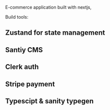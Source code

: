 E-commerce application built with nextjs, 

Build tools: 
## Zustand for state management
## Santiy CMS
## Clerk auth
## Stripe payment
## Typescipt & sanity typegen
